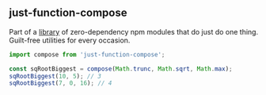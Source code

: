 ## just-function-compose

Part of a [library](../../../../) of zero-dependency npm modules that do just do one thing.  
Guilt-free utilities for every occasion.

```js
import compose from 'just-function-compose';

const sqRootBiggest = compose(Math.trunc, Math.sqrt, Math.max);
sqRootBiggest(10, 5); // 3
sqRootBiggest(7, 0, 16); // 4
```
